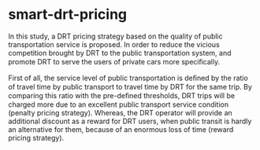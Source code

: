 # smart-drt-pricing
In this study, a DRT pricing strategy based on the quality of public transportation service is proposed. In order to reduce the vicious competition brought by DRT to the public transportation system, and promote DRT to serve the users of private cars more speciﬁcally.

First of all, the service level of public transportation is deﬁned by the ratio of travel time by public transport to travel time by DRT for the same trip.
By comparing this ratio with the pre-deﬁned thresholds, DRT trips will be charged more due to an excellent public transport service condition (penalty pricing strategy). Whereas, the DRT operator will provide an additional discount as a reward for DRT users, when public transit is hardly an alternative for them, because of an enormous loss of time (reward pricing strategy).